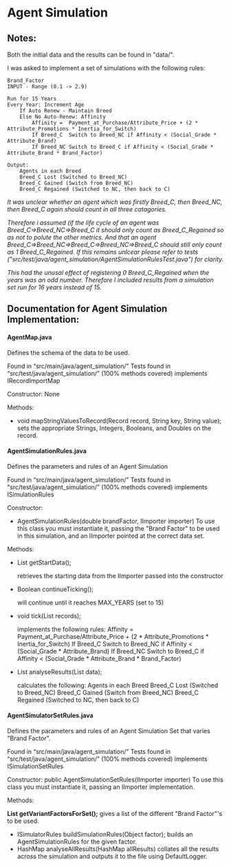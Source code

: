 # Agent Simulation

## Notes:

Both the initial data and the results can be found in "data/".

I was asked to implement a set of simulations with the following rules:

    Brand_Factor
    INPUT - Range (0.1 -> 2.9)

    Run for 15 Years
    Every Year:	Increment Age
    	If Auto Renew - Maintain Breed
        Else No Auto-Renew:	Affinity
            Affinity = 	Payment_at_Purchase/Attribute_Price + (2 * Attribute_Promotions * Inertia_for_Switch)
            If Breed_C	Switch to Breed_NC if Affinity < (Social_Grade * Attribute_Brand)
            If Breed_NC	Switch to Breed_C if Affinity < (Social_Grade * Attribute_Brand * Brand_Factor)

    Output:
        Agents in each Breed
    	Breed_C Lost (Switched to Breed_NC)
    	Breed_C Gained (Switch from Breed_NC)
    	Breed_C Regained (Switched to NC, then back to C)

    
*It was unclear whether an agent which was firstly Breed_C, then Breed_NC, then Breed_C again should count in all three catagories.*

*Therefore i assumed (if the life cycle of an agent was Breed_C=>Breed_NC=>Breed_C it should only count as Breed_C_Regained so as not to polute the other metrics. And that an agent Breed_C=>Breed_NC=>Breed_C=>Breed_NC=>Breed_C should still only count as 1 Breed_C_Regained.
If this remains unlcear please refer to tests ("src/test/java/agent_simulation/AgentSimulationRulesTest.java") for clarity.*

*This had the unusal effect of registering 0 Breed_C_Regained when the years was an odd number. Therefore I included results from a simulation set run for 16 years instead of 15.*



## Documentation for Agent Simulation Implementation:


#### AgentMap.java
Defines the schema of the data to be used.

Found in “src/main/java/agent_simulation/”
Tests found in “src/test/java/agent_simulation/” (100% methods covered)
implements IRecordImportMap

Constructor: None

Methods:
* void mapStringValuesToRecord(Record record, String key, String value);
    sets the appropriate Strings, Integers, Booleans, and Doubles on the record.



#### AgentSimulationRules.java
Defines the parameters and rules of an Agent Simulation

Found in “src/main/java/agent_simulation/”
Tests found in “src/test/java/agent_simulation/” (100% methods covered)
implements ISimulationRules

Constructor:
* AgentSimulationRules(double brandFactor, IImporter importer)
    To use this class you must instantiate it, passing the "Brand Factor" to be used in this simulation, and an IImporter pointed at the correct data set.

Methods:
* List<Record> getStartData();

    retrieves the starting data from the IImporter passed into the constructor
    
* Boolean continueTicking();

    will continue until it reaches MAX_YEARS (set to 15)
    
* void tick(List<Record> records);

    implements the following rules:
        Affinity = 	Payment_at_Purchase/Attribute_Price + (2 * Attribute_Promotions * Inertia_for_Switch)
        If Breed_C	Switch to Breed_NC if Affinity < (Social_Grade * Attribute_Brand)
        If Breed_NC	Switch to Breed_C if Affinity < (Social_Grade * Attribute_Brand * Brand_Factor)
        
* List analyseResults(List data);

    calculates the following:
        Agents in each Breed
        Breed_C Lost (Switched to Breed_NC)
        Breed_C Gained (Switch from Breed_NC)
        Breed_C Regained (Switched to NC, then back to C)


#### AgentSimulatorSetRules.java
Defines the parameters and rules of an Agent Simulation Set that varies "Brand Factor".

Found in “src/main/java/agent_simulation/”
Tests found in “src/test/java/agent_simulation/” (100% methods covered)
implements ISimulationSetRules

Constructor:
public AgentSimulationSetRules(IImporter importer)
    To use this class you must instantiate it, passing an IImporter implementation.

Methods:

**List getVariantFactorsForSet();**
gives a list of the different "Brand Factor"'s to be used.
* ISimulatorRules buildSimulationRules(Object factor);
    builds an AgentSimulationRules for the given factor.
* HashMap analyseAllResults(HashMap allResults)
    collates all the results across the simulation and outputs it to the file using DefaultLogger.
